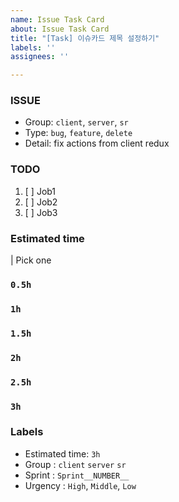 ```yaml
---
name: Issue Task Card
about: Issue Task Card
title: "[Task] 이슈카드 제목 설정하기"
labels: ''
assignees: ''

---
```


### ISSUE
- Group:  `client`, `server`, `sr`
- Type: `bug`, `feature`, `delete`
- Detail: fix actions from client redux

### TODO
1. [ ] Job1
2. [ ] Job2
3. [ ] Job3

### Estimated time
| Pick one
### `0.5h`
### `1h`
### `1.5h`
### `2h`
### `2.5h`
### `3h`

### Labels
- Estimated time: `3h`
- Group : `client` `server` `sr`
- Sprint : `Sprint__NUMBER__`
- Urgency : `High`, `Middle`, `Low`
